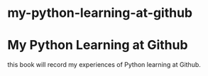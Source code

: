 # my-python-learning-at-github
My Python Learning at Github
=======

this book will record my experiences of Python learning at Github.

